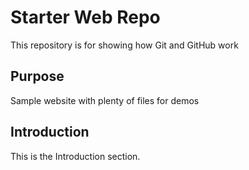 # Starter Web Repo

This repository is for showing how Git and GitHub work

## Purpose

Sample website with plenty of files for demos

## Introduction

This is the Introduction section.
